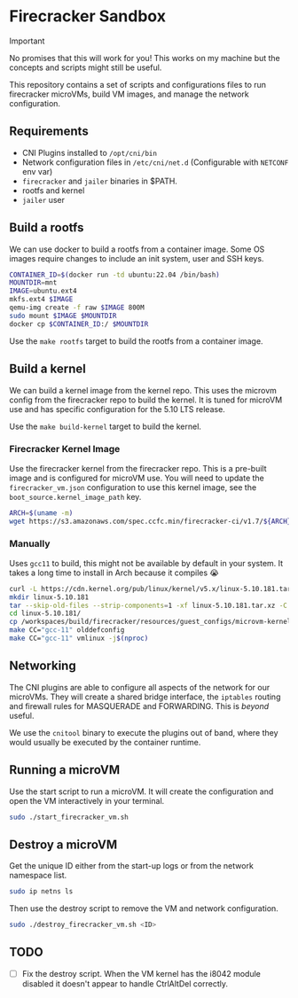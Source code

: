 # Firecracker Sandbox

> [!IMPORTANT] 
> No promises that this will work for you! This works on my machine
> but the concepts and scripts might still be useful.

This repository contains a set of scripts and configurations files to 
run firecracker microVMs, build VM images, and manage the network configuration.

## Requirements

- CNI Plugins installed to `/opt/cni/bin`
- Network configuration files in `/etc/cni/net.d` (Configurable with `NETCONF` env var)
- `firecracker` and `jailer` binaries in $PATH.
- rootfs and kernel
- `jailer` user

## Build a rootfs

We can use docker to build a rootfs from a container image. Some OS images
require changes to include an init system, user and SSH keys.

```sh
CONTAINER_ID=$(docker run -td ubuntu:22.04 /bin/bash)
MOUNTDIR=mnt
IMAGE=ubuntu.ext4
mkfs.ext4 $IMAGE
qemu-img create -f raw $IMAGE 800M
sudo mount $IMAGE $MOUNTDIR
docker cp $CONTAINER_ID:/ $MOUNTDIR
```

Use the `make rootfs` target to build the rootfs from a container image.

## Build a kernel

We can build a kernel image from the kernel repo. This uses the microvm config
from the firecracker repo to build the kernel. It is tuned for microVM use
and has specific configuration for the 5.10 LTS release.

Use the `make build-kernel` target to build the kernel.

### Firecracker Kernel Image

Use the firecracker kernel from the firecracker repo. This is a pre-built image
and is configured for microVM use. You will need to update the `firecracker_vm.json`
configuration to use this kernel image, see the `boot_source.kernel_image_path`
key.

```sh
ARCH=$(uname -m)
wget https://s3.amazonaws.com/spec.ccfc.min/firecracker-ci/v1.7/${ARCH}/vmlinux-5.10.204
```

### Manually

Uses `gcc11` to build, this might not be available by default in your system.
It takes a long time to install in Arch because it compiles :sob:

```sh
curl -L https://cdn.kernel.org/pub/linux/kernel/v5.x/linux-5.10.181.tar.xz > linux-5.10.181.tar.xz
mkdir linux-5.10.181
tar --skip-old-files --strip-components=1 -xf linux-5.10.181.tar.xz -C linux-5.10.181/
cd linux-5.10.181/
cp /workspaces/build/firecracker/resources/guest_configs/microvm-kernel-x86_64-5.10.config .config
make CC="gcc-11" olddefconfig
make CC="gcc-11" vmlinux -j$(nproc)
```

## Networking

The CNI plugins are able to configure all aspects of the network for our microVMs.
They will create a shared bridge interface, the `iptables` routing and firewall
rules for MASQUERADE and FORWARDING. This is _beyond_ useful.

We use the `cnitool` binary to execute the plugins out of band, where they would
usually be executed by the container runtime.

## Running a microVM

Use the start script to run a microVM. It will create the configuration
and open the VM interactively in your terminal.

```sh
sudo ./start_firecracker_vm.sh
```

## Destroy a microVM

Get the unique ID either from the start-up logs or from the network namespace
list.

```sh
sudo ip netns ls
```

Then use the destroy script to remove the VM and network configuration.

```sh
sudo ./destroy_firecracker_vm.sh <ID>
```

## TODO

- [ ] Fix the destroy script. When the VM kernel has the i8042 module disabled
        it doesn't appear to handle CtrlAltDel correctly.
